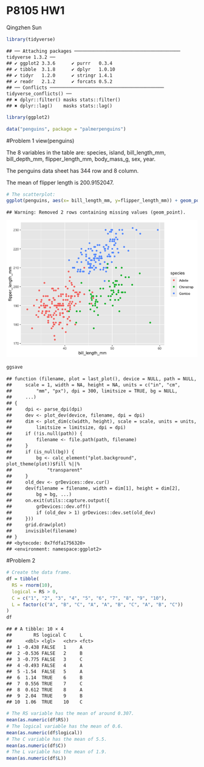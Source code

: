P8105 HW1
================
Qingzhen Sun

``` r
library(tidyverse)
```

    ## ── Attaching packages ─────────────────────────────────────── tidyverse 1.3.2 ──
    ## ✔ ggplot2 3.3.6      ✔ purrr   0.3.4 
    ## ✔ tibble  3.1.8      ✔ dplyr   1.0.10
    ## ✔ tidyr   1.2.0      ✔ stringr 1.4.1 
    ## ✔ readr   2.1.2      ✔ forcats 0.5.2 
    ## ── Conflicts ────────────────────────────────────────── tidyverse_conflicts() ──
    ## ✖ dplyr::filter() masks stats::filter()
    ## ✖ dplyr::lag()    masks stats::lag()

``` r
library(ggplot2)
```

``` r
data("penguins", package = "palmerpenguins")
```

\#Problem 1 view(penguins)

The 8 variables in the table are: species, island, bill_length_mm,
bill_depth_mm, flipper_length_mm, body_mass_g, sex, year.

The penguins data sheet has 344 row and 8 column.

The mean of flipper length is 200.9152047.

``` r
# The scatterplot:
ggplot(penguins, aes(x= bill_length_mm, y=flipper_length_mm)) + geom_point(aes(color=species))
```

    ## Warning: Removed 2 rows containing missing values (geom_point).

![](hw1_files/figure-gfm/unnamed-chunk-3-1.png)<!-- -->

``` r
ggsave
```

    ## function (filename, plot = last_plot(), device = NULL, path = NULL, 
    ##     scale = 1, width = NA, height = NA, units = c("in", "cm", 
    ##         "mm", "px"), dpi = 300, limitsize = TRUE, bg = NULL, 
    ##     ...) 
    ## {
    ##     dpi <- parse_dpi(dpi)
    ##     dev <- plot_dev(device, filename, dpi = dpi)
    ##     dim <- plot_dim(c(width, height), scale = scale, units = units, 
    ##         limitsize = limitsize, dpi = dpi)
    ##     if (!is.null(path)) {
    ##         filename <- file.path(path, filename)
    ##     }
    ##     if (is_null(bg)) {
    ##         bg <- calc_element("plot.background", plot_theme(plot))$fill %||% 
    ##             "transparent"
    ##     }
    ##     old_dev <- grDevices::dev.cur()
    ##     dev(filename = filename, width = dim[1], height = dim[2], 
    ##         bg = bg, ...)
    ##     on.exit(utils::capture.output({
    ##         grDevices::dev.off()
    ##         if (old_dev > 1) grDevices::dev.set(old_dev)
    ##     }))
    ##     grid.draw(plot)
    ##     invisible(filename)
    ## }
    ## <bytecode: 0x7fdfa1756320>
    ## <environment: namespace:ggplot2>

\#Problem 2

``` r
# Create the data frame.
df = tibble(
  RS = rnorm(10),
  logical = RS > 0,
  C = c("1", "2", "3", "4", "5", "6", "7", "8", "9", "10"),
  L = factor(c("A", "B", "C", "A", "A", "B", "C", "A", "B", "C"))
)
df
```

    ## # A tibble: 10 × 4
    ##        RS logical C     L    
    ##     <dbl> <lgl>   <chr> <fct>
    ##  1 -0.438 FALSE   1     A    
    ##  2 -0.536 FALSE   2     B    
    ##  3 -0.775 FALSE   3     C    
    ##  4 -0.493 FALSE   4     A    
    ##  5 -1.54  FALSE   5     A    
    ##  6  1.14  TRUE    6     B    
    ##  7  0.556 TRUE    7     C    
    ##  8  0.612 TRUE    8     A    
    ##  9  2.04  TRUE    9     B    
    ## 10  1.06  TRUE    10    C

``` r
# The RS variable has the mean of around 0.307.
mean(as.numeric(df$RS))
# The logical variable has the mean of 0.6.
mean(as.numeric(df$logical))
# The C variable has the mean of 5.5.
mean(as.numeric(df$C))
# The L variable has the mean of 1.9.
mean(as.numeric(df$L))
```
